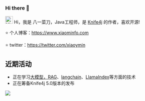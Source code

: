 ### Hi there 👋

<!--
**xiaoymin/xiaoymin** is a ✨ _special_ ✨ repository because its `README.md` (this file) appears on your GitHub profile.

Here are some ideas to get you started:

- 🔭 I’m currently working on ...
- 🌱 I’m currently learning ...
- 👯 I’m looking to collaborate on ...
- 🤔 I’m looking for help with ...
- 💬 Ask me about ...
- 📫 How to reach me: ...
- 😄 Pronouns: ...
- ⚡ Fun fact: ...
-->

<img src='https://qpluspicture.oss-cn-beijing.aliyuncs.com/6LjjQA/Hi.gif' alt='Hi' width="24"/> Hi，我是 八一菜刀，Java工程师，是 [Knife4j](https://doc.xiaominfo.com/) 的作者，喜欢开源!

⭐️ 个人博客：https://www.xiaominfo.com

⭐️ twitter：https://twitter.com/xiaoymin

## 近期活动

- 正在学习[大模型，RAG](https://www.xiaominfo.com/categories/%E5%A4%A7%E6%A8%A1%E5%9E%8B/)、[langchain](https://api.python.langchain.com/en/latest/api_reference.html)、[LlamaIndex](https://docs.llamaindex.ai/en/latest/index.html)等方面的技术
- 正在筹备Knife4j 5.0版本的发布

![](https://github-readme-stats.vercel.app/api?username=xiaoymin)
